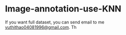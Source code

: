 # Image-annotation-use-KNN
If you want full dataset, you can send email to me vuthithao04081996@gmail.com.
Th
